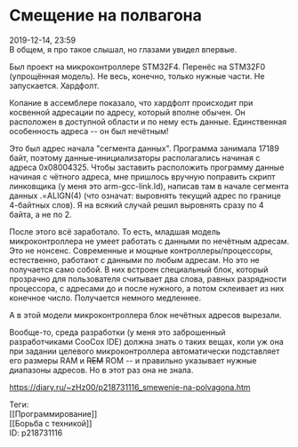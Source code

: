 Смещение на полвагона
======================

   
 2019-12-14, 23:59   
  В общем, я про такое слышал, но глазами увидел впервые.   
   
 Был проект на микроконтроллере STM32F4. Перенёс на STM32F0 (упрощённая модель). Не весь, конечно, только нужные части. Не запускается. Хардфолт.   
   
 Копание в ассемблере показало, что хардфолт происходит при косвенной адресации по адресу, который вполне обычен. Он расположен в доступной области и по нему есть данные. Единственная особенность адреса -- он был нечётным!   
   
 Это был адрес начала "сегмента данных". Программа занимала 17189 байт, поэтому данные-инициализаторы располагались начиная с адреса 0x08004325. Чтобы заставить расположить программу данные начиная с чётного адреса, мне пришлось вручную поправить скрипт линковщика (у меня это arm-gcc-link.ld), написав там в начале сегмента данных .=ALIGN(4) (что означат: выровнять текущий адрес по границе 4-байтных слов). Я на всякий случай решил выровнять сразу по 4 байта, а не по 2.   
   
 После этого всё заработало. То есть, младшая модель микроконтроллера не умеет работать с данными по нечётным адресам. Это не нонсенс. Современные и мощные контроллеры/процессоры, естественно, работают с данными по любым адресам. Но это не получается само собой. В них встроен специальный блок, который прозрачно для пользователя считывает два слова, равных разрядности процессора, с адресами до и после нужного, а потом склеивает из них конечное число. Получается немного медленнее.   
   
 А в этой модели микроконтроллера блок нечётных адресов вырезали.   
   
 Вообще-то, среда разработки (у меня это заброшенный разработчиками CooCox IDE) должна знать о таких вещах, коли уж она при задании целевого микроконтроллера автоматически подставляет его размеры RAM и  ~~REM~~  ROM -- и правильно указывает нужные диапазоны адресов. Но в этот раз она не знала.   
    
 <https://diary.ru/~zHz00/p218731116_smewenie-na-polvagona.htm>   
   
 Теги:   
 [[Программирование]]   
 [[Борьба с техникой]]   
 ID: p218731116